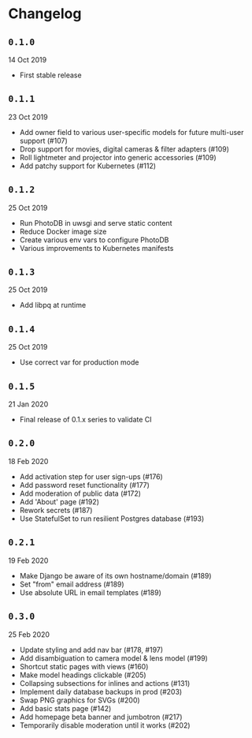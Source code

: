 # Changelog

## `0.1.0`

14 Oct 2019

* First stable release

## `0.1.1`

23 Oct 2019

* Add owner field to various user-specific models for future multi-user support (#107)
* Drop support for movies, digital cameras & filter adapters (#109)
* Roll lightmeter and projector into generic accessories (#109)
* Add patchy support for Kubernetes (#112)

## `0.1.2`

25 Oct 2019

* Run PhotoDB in uwsgi and serve static content
* Reduce Docker image size
* Create various env vars to configure PhotoDB
* Various improvements to Kubernetes manifests

## `0.1.3`

25 Oct 2019

* Add libpq at runtime

## `0.1.4`

25 Oct 2019

* Use correct var for production mode

## `0.1.5`

21 Jan 2020

* Final release of 0.1.x series to validate CI

## `0.2.0`

18 Feb 2020

* Add activation step for user sign-ups (#176)
* Add password reset functionality (#177)
* Add moderation of public data (#172)
* Add 'About' page (#192)
* Rework secrets (#187)
* Use StatefulSet to run resilient Postgres database (#193)

## `0.2.1`

19 Feb 2020

* Make Django be aware of its own hostname/domain (#189)
* Set "from" email address (#189)
* Use absolute URL in email templates (#189)

## `0.3.0`

25 Feb 2020

* Update styling and add nav bar (#178, #197)
* Add disambiguation to camera model & lens model (#199)
* Shortcut static pages with views (#160)
* Make model headings clickable (#205)
* Collapsing subsections for inlines and actions (#131)
* Implement daily database backups in prod (#203)
* Swap PNG graphics for SVGs (#200)
* Add basic stats page (#142)
* Add homepage beta banner and jumbotron (#217)
* Temporarily disable moderation until it works (#202)
